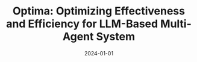 ---
title: "Optima: Optimizing Effectiveness and Efficiency for LLM-Based Multi-Agent System"
collection: publications
category: conferences
permalink: /publication/2024-optima
date: 2024-01-01
venue: 'Preprint'
paperurl: 'https://arxiv.org/pdf/2410.08115'
---